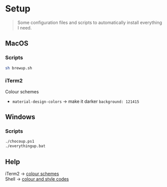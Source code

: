 # Setup

> Some configuration files and scripts to automatically install everything I need.

## MacOS

### Scripts

```bash
sh brewup.sh
```

### iTerm2

Colour schemes

- `material-design-colors` &rarr; make it darker `background: 121415`

## Windows

### Scripts

```bash
./chocoup.ps1
./everythingup.bat
```

## Help

iTerm2 &rarr; [colour schemes](https://iterm2colorschemes.com/)<br/>
Shell &rarr; [colour and style codes](https://arkit.co.in/coloring-style-text-shell-scripting/)
